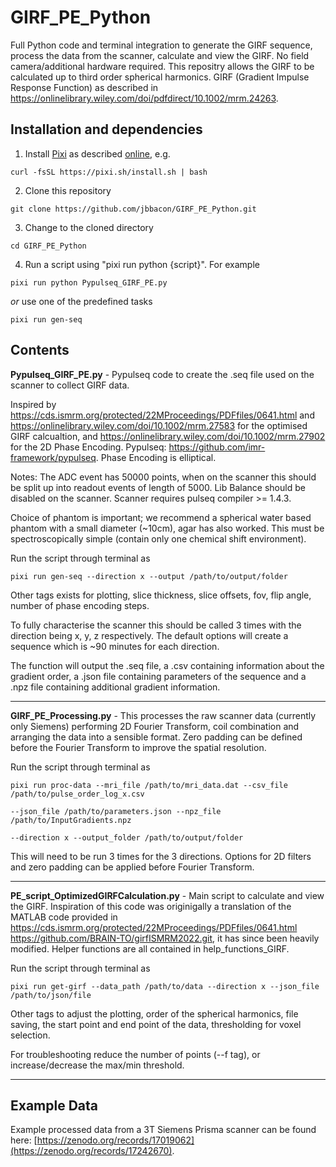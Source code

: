 # GIRF_PE_Python
Full Python code and terminal integration to generate the GIRF sequence, process the data from the scanner, calculate and view the GIRF. No field camera/additional hardware required. This repositry allows the GIRF to be calculated up to third order spherical harmonics.
GIRF (Gradient Impulse Response Function) as described in https://onlinelibrary.wiley.com/doi/pdfdirect/10.1002/mrm.24263.

## Installation and dependencies
1. Install [Pixi](https://pixi.sh) as described [online](https://pixi.sh/latest/), e.g.

```
curl -fsSL https://pixi.sh/install.sh | bash
```

2. Clone this repository
```
git clone https://github.com/jbbacon/GIRF_PE_Python.git
```

3. Change to the cloned directory
```
cd GIRF_PE_Python
```

4. Run a script using "pixi run python {script}". For example
```
pixi run python Pypulseq_GIRF_PE.py
```
_or_ use one of the predefined tasks
```
pixi run gen-seq
```

## Contents
**Pypulseq_GIRF_PE.py** - Pypulseq code to create the .seq file used on the scanner to collect GIRF data. 

Inspired by https://cds.ismrm.org/protected/22MProceedings/PDFfiles/0641.html and https://onlinelibrary.wiley.com/doi/10.1002/mrm.27583 for the optimised GIRF calcualtion, and https://onlinelibrary.wiley.com/doi/10.1002/mrm.27902 for the 2D Phase Encoding. Pypulseq: https://github.com/imr-framework/pypulseq. Phase Encoding is elliptical.

Notes: The ADC event has 50000 points, when on the scanner this should be split up into readout events of length of 5000. Lib Balance should be disabled on the scanner. Scanner requires pulseq compiler >= 1.4.3.

Choice of phantom is important; we recommend a spherical water based phantom with a small diameter (~10cm), agar has also worked. This must be spectroscopically simple (contain only one chemical shift environment).

Run the script through terminal as
```
pixi run gen-seq --direction x --output /path/to/output/folder
```
Other tags exists for plotting, slice thickness, slice offsets, fov, flip angle, number of phase encoding steps. 

To fully characterise the scanner this should be called 3 times with the direction being x, y, z respectively. The default options will create a sequence which is ~90 minutes for each direction.

The function will output the .seq file, a .csv containing information about the gradient order, a .json file containing parameters of the sequence and a .npz file containing additional gradient information.

---

**GIRF_PE_Processing.py** - This processes the raw scanner data (currently only Siemens) performing 2D Fourier Transform, coil combination and arranging the data into a sensible format. Zero padding can be defined before the Fourier Transform to improve the spatial resolution.

Run the script through terminal as
```
pixi run proc-data --mri_file /path/to/mri_data.dat --csv_file /path/to/pulse_order_log_x.csv

--json_file /path/to/parameters.json --npz_file /path/to/InputGradients.npz

--direction x --output_folder /path/to/output/folder
```

This will need to be run 3 times for the 3 directions. Options for 2D filters and zero padding can be applied before Fourier Transform.

---

**PE_script_OptimizedGIRFCalculation.py** - Main script to calculate and view the GIRF. Inspiration of this code was originigally a translation of the MATLAB code provided in https://cds.ismrm.org/protected/22MProceedings/PDFfiles/0641.html https://github.com/BRAIN-TO/girfISMRM2022.git, it has since been heavily modified. Helper functions are all contained in help_functions_GIRF.

Run the script through terminal as
```
pixi run get-girf --data_path /path/to/data --direction x --json_file /path/to/json/file
```
Other tags to adjust the plotting, order of the spherical harmonics, file saving, the start point and end point of the data, thresholding for voxel selection.

For troubleshooting reduce the number of points (--f tag), or increase/decrease the max/min threshold.

---

## Example Data 

Example processed data from a 3T Siemens Prisma scanner can be found here: [https://zenodo.org/records/17019062](https://zenodo.org/records/17242670). 
